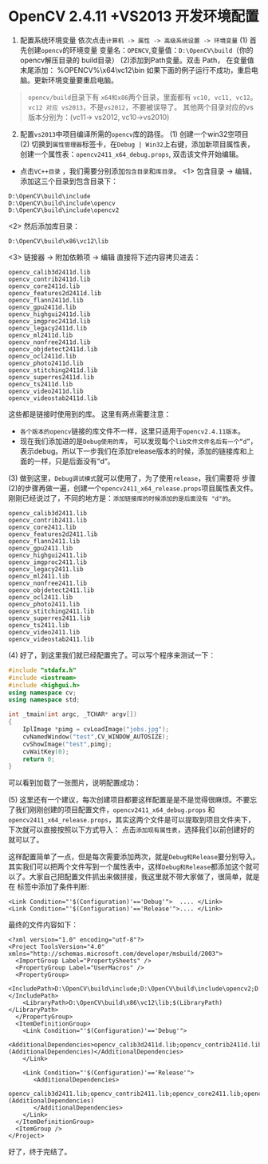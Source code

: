 # OpenCV 2.4.11 +VS2013 开发环境配置


1. 配置系统环境变量
依次点击`计算机 -> 属性 -> 高级系统设置 -> 环境变量`
(1) 首先创建`opencv`的环境变量
 变量名：`OPENCV`,变量值：`D:\OpenCV\build`（你的opencv解压目录的 build目录）
(2)添加到Path变量。双击 Path， 在变量值末尾添加： %OPENCV%\x64\vc12\bin
如果下面的例子运行不成功，重启电脑。更新环境变量要重启电脑。
> `opencv/build`目录下有 `x64和x86`两个目录，里面都有 `vc10, vc11, vc12`。
`vc12 对应 vs2013`，不是`vs2012`，不要被误导了。 其他两个目录对应的vs版本分别为：(vc11-> vs2012, vc10->vs2010)

2. 配置`vs2013`中项目编译所需的`opencv`库的路径。
(1) 创建一个win32空项目  
(2) 切换到`属性管理器`标签卡，在`Debug | Win32`上右键，添加新项目属性表，创建一个属性表：`opencv2411_x64_debug.props`, 双击该文件开始编辑。

- 点击`VC++目录` ，我们需要分别添加`包含目录`和`库目录`。
<1> 包含目录 -> 编辑，添加这三个目录到包含目录下：
```
D:\OpenCV\build\include
D:\OpenCV\build\include\opencv
D:\OpenCV\build\include\opencv2
```
<2> 然后添加库目录：
```
D:\OpenCV\build\x86\vc12\lib
```
<3> 链接器 -> 附加依赖项 -> 编辑
直接将下述内容拷贝进去：
```
opencv_calib3d2411d.lib
opencv_contrib2411d.lib
opencv_core2411d.lib
opencv_features2d2411d.lib
opencv_flann2411d.lib
opencv_gpu2411d.lib
opencv_highgui2411d.lib
opencv_imgproc2411d.lib
opencv_legacy2411d.lib
opencv_ml2411d.lib
opencv_nonfree2411d.lib
opencv_objdetect2411d.lib
opencv_ocl2411d.lib
opencv_photo2411d.lib
opencv_stitching2411d.lib
opencv_superres2411d.lib
opencv_ts2411d.lib
opencv_video2411d.lib
opencv_videostab2411d.lib
```
这些都是链接时使用到的库。 这里有两点需要注意：
- `各个版本的opencv`链接的库文件不一样，这里只适用于`opencv2.4.11版本`。
- 现在我们添加进的是`Debug使用的库`， 可以发现每个`lib文件文件名后有一个“d”`，表示debug。所以下一步我们在添加release版本的时候，添加的链接库和上面的一样，只是后面没有“d“。

(3) 做到这里，`Debug调试模式`就可以使用了，为了使用`release`，我们需要将 步骤(2)的步骤再做一遍，创建一个`opencv2411_x64_release.props`项目属性表文件。刚刚已经说过了，不同的地方是：`添加链接库的时候添加的是后面没有 "d"的`。
```
opencv_calib3d2411.lib
opencv_contrib2411.lib
opencv_core2411.lib
opencv_features2d2411.lib
opencv_flann2411.lib
opencv_gpu2411.lib
opencv_highgui2411.lib
opencv_imgproc2411.lib
opencv_legacy2411.lib
opencv_ml2411.lib
opencv_nonfree2411.lib
opencv_objdetect2411.lib
opencv_ocl2411.lib
opencv_photo2411.lib
opencv_stitching2411.lib
opencv_superres2411.lib
opencv_ts2411.lib
opencv_video2411.lib
opencv_videostab2411.lib
```

(4) 好了，到这里我们就已经配置完了。可以写个程序来测试一下：
```cpp
#include "stdafx.h"
#include <iostream>
#include <highgui.h>
using namespace cv;
using namespace std;

int _tmain(int argc, _TCHAR* argv[])
{
	IplImage *pimg = cvLoadImage("jobs.jpg");
	cvNamedWindow("test",CV_WINDOW_AUTOSIZE);
	cvShowImage("test",pimg);
	cvWaitKey(0);
	return 0;
}
```
可以看到加载了一张图片，说明配置成功：

(5) 这里还有一个建议，每次创建项目都要这样配置是是不是觉得很麻烦。不要忘了我们刚刚创建的项目配置文件，`opencv2411_x64_debug.props` 和 `opencv2411_x64_release.props`，其实这两个文件是可以提取到项目文件夹下，下次就可以直接按照以下方式导入：
点击`添加现有属性表`，选择我们以前创建好的就可以了。

这样配置简单了一点，但是每次需要添加两次，就是`Debug和Release`要分别导入。其实我们可以把两个文件写到一个属性表中，这样`Debug和Release`都添加这个就可以了。大家自己把配置文件抓出来做拼接，我这里就不带大家做了，很简单，就是在 <Link> 标签中添加了条件判断:
```
<Link Condition="'$(Configuration)'=='Debug'">  .... </Link>
<Link Condition="'$(Configuration)'=='Release'">.... </Link>
```

最终的文件内容如下：
```
<?xml version="1.0" encoding="utf-8"?>
<Project ToolsVersion="4.0" xmlns="http://schemas.microsoft.com/developer/msbuild/2003">
  <ImportGroup Label="PropertySheets" />
  <PropertyGroup Label="UserMacros" />
  <PropertyGroup>
    <IncludePath>D:\OpenCV\build\include;D:\OpenCV\build\include\opencv2;D:\OpenCV\build\include\opencv;$(IncludePath)</IncludePath>
    <LibraryPath>D:\OpenCV\build\x86\vc12\lib;$(LibraryPath)</LibraryPath>
  </PropertyGroup>
  <ItemDefinitionGroup>
    <Link Condition="'$(Configuration)'=='Debug'">
      <AdditionalDependencies>opencv_calib3d2411d.lib;opencv_contrib2411d.lib;opencv_core2411d.lib;opencv_features2d2411d.lib;opencv_flann2411d.lib;opencv_gpu2411d.lib;opencv_highgui2411d.lib;opencv_imgproc2411d.lib;opencv_legacy2411d.lib;opencv_ml2411d.lib;opencv_nonfree2411d.lib;opencv_objdetect2411d.lib;opencv_ocl2411d.lib;opencv_photo2411d.lib;opencv_stitching2411d.lib;opencv_superres2411d.lib;opencv_ts2411d.lib;opencv_video2411d.lib;opencv_videostab2411d.lib;%(AdditionalDependencies)</AdditionalDependencies>
    </Link>

	<Link Condition="'$(Configuration)'=='Release'">
	   <AdditionalDependencies>
	   opencv_calib3d2411.lib;opencv_contrib2411.lib;opencv_core2411.lib;opencv_features2d2411.lib;opencv_flann2411.lib;opencv_gpu2411.lib;opencv_highgui2411.lib;opencv_imgproc2411.lib;opencv_legacy2411.lib;opencv_ml2411.lib;opencv_nonfree2411.lib;opencv_objdetect2411.lib;opencv_ocl2411.lib;opencv_photo2411.lib;opencv_stitching2411.lib;opencv_superres2411.lib;opencv_ts2411.lib;opencv_video2411.lib;opencv_videostab2411.lib;%(AdditionalDependencies)
	   </AdditionalDependencies>
	</Link>
  </ItemDefinitionGroup>
  <ItemGroup />
</Project>
```
好了，终于完结了。
